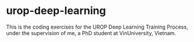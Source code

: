 # urop-deep-learning
This is the coding exercises for the UROP Deep Learning Training Process, under the supervision of me, a PhD student at VinUniversity, Vietnam.
